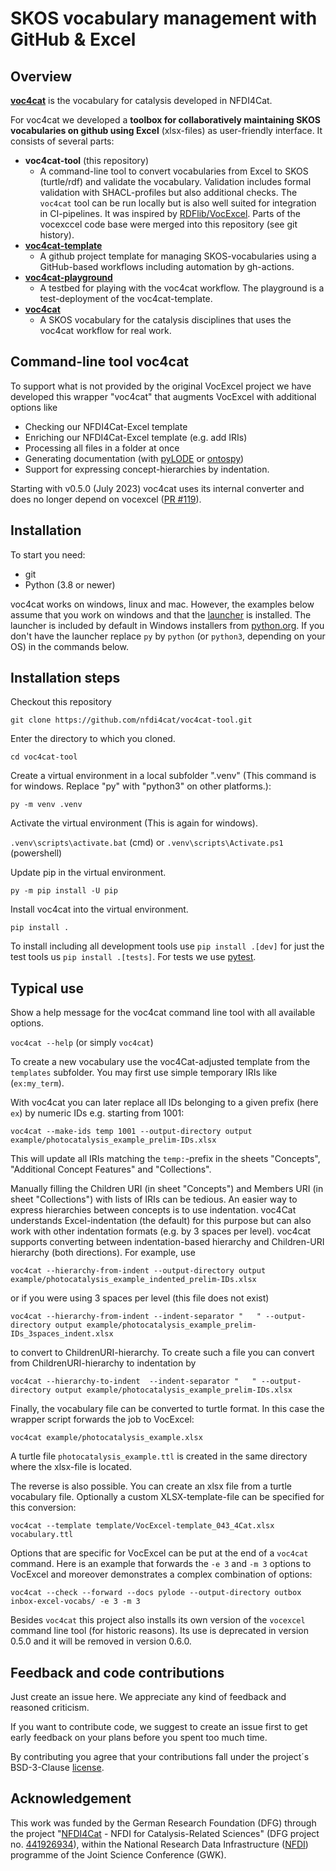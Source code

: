 # SKOS vocabulary management with GitHub & Excel

## Overview

**[voc4cat](https://github.com/nfdi4cat/voc4cat)** is the vocabulary for catalysis developed in NFDI4Cat.

For voc4cat we developed a **toolbox for collaboratively maintaining SKOS vocabularies on github using Excel** (xlsx-files) as user-friendly interface. It consists of several parts:

- **voc4cat-tool** (this repository)
  - A command-line tool to convert vocabularies from Excel to SKOS (turtle/rdf) and validate the vocabulary. Validation includes formal validation with SHACL-profiles but also additional checks. The `voc4cat` tool can be run locally but is also well suited for integration in CI-pipelines. It was inspired by [RDFlib/VocExcel](https://github.com/nfdi4cat/VocExcel). Parts of the vocexccel code base were merged into this repository (see git history).
- **[voc4cat-template](https://github.com/nfdi4cat/voc4cat-template)**
  - A github project template for managing SKOS-vocabularies using a GitHub-based workflows including automation by gh-actions.
- **[voc4cat-playground](https://github.com/nfdi4cat/voc4cat-playground)**
  - A testbed for playing with the voc4cat workflow. The playground is a test-deployment of the voc4cat-template.
- **[voc4cat](https://github.com/nfdi4cat/voc4cat)**
  - A SKOS vocabulary for the catalysis disciplines that uses the voc4cat workflow for real work.

## Command-line tool voc4cat

To support what is not provided by the original VocExcel project we have developed this wrapper "voc4cat" that augments VocExcel with additional options like

- Checking our NFDI4Cat-Excel template
- Enriching our NFDI4Cat-Excel template (e.g. add IRIs)
- Processing all files in a folder at once
- Generating documentation (with [pyLODE](https://github.com/RDFLib/pyLODE) or [ontospy](http://lambdamusic.github.io/Ontospy/))
- Support for expressing concept-hierarchies by indentation.

Starting with v0.5.0 (July 2023) voc4cat uses its internal converter and does no longer depend on vocexcel ([PR #119](https://github.com/nfdi4cat/voc4cat-tool/pull/119)).

## Installation

To start you need:

- git
- Python (3.8 or newer)

voc4cat works on windows, linux and mac. However, the examples below assume that you work on windows
and that the [launcher](https://docs.python.org/3.11/using/windows.html#python-launcher-for-windows) is installed.
The launcher is included by default in Windows installers from [python.org](https://www.python.org/downloads/).
If you don't have the launcher replace `py` by `python` (or `python3`, depending on your OS) in the commands below.

## Installation steps

Checkout this repository

`git clone https://github.com/nfdi4cat/voc4cat-tool.git`

Enter the directory to which you cloned.

`cd voc4cat-tool`

Create a virtual environment in a local subfolder ".venv" (This command is for windows. Replace "py" with "python3" on other platforms.):

`py -m venv .venv`

Activate the virtual environment (This is again for windows).

`.venv\scripts\activate.bat` (cmd) or `.venv\scripts\Activate.ps1` (powershell)

Update pip in the virtual environment.

`py -m pip install -U pip`

Install voc4cat into the virtual environment.

`pip install .`

To install including all development tools use `pip install .[dev]` for just the test tools us `pip install .[tests]`. For tests we use [pytest](https://docs.pytest.org).

## Typical use

Show a help message for the voc4cat command line tool with all available options.

`voc4cat --help` (or simply `voc4cat`)

To create a new vocabulary use the voc4Cat-adjusted template from the `templates` subfolder.
You may first use simple temporary IRIs like (`ex:my_term`).

With voc4cat you can later replace all IDs belonging to a given prefix (here `ex`) by numeric IDs e.g. starting from 1001:

`voc4cat --make-ids temp 1001 --output-directory output example/photocatalysis_example_prelim-IDs.xlsx`

This will update all IRIs matching the `temp:`-prefix in the sheets "Concepts", "Additional Concept Features" and "Collections".

Manually filling the Children URI (in sheet "Concepts") and Members URI (in sheet "Collections") with lists of IRIs can be tedious.
An easier way to express hierarchies between concepts is to use indentation.
voc4Cat understands Excel-indentation (the default) for this purpose but can also work with other indentation formats (e.g. by 3 spaces per level).
voc4cat supports converting between indentation-based hierarchy and Children-URI hierarchy (both directions). For example, use

`voc4cat --hierarchy-from-indent --output-directory output example/photocatalysis_example_indented_prelim-IDs.xlsx`

or if you were using 3 spaces per level (this file does not exist)

`voc4cat --hierarchy-from-indent --indent-separator "   " --output-directory output example/photocatalysis_example_prelim-IDs_3spaces_indent.xlsx`

to convert to ChildrenURI-hierarchy. To create such a file you can convert from ChildrenURI-hierarchy to indentation by

`voc4cat --hierarchy-to-indent  --indent-separator "   " --output-directory output example/photocatalysis_example_prelim-IDs.xlsx`

Finally, the vocabulary file can be converted to turtle format. In this case the wrapper script forwards the job to VocExcel:

`voc4cat example/photocatalysis_example.xlsx`

A turtle file `photocatalysis_example.ttl` is created in the same directory where the xlsx-file is located.

The reverse is also possible. You can create an xlsx file from a turtle vocabulary file. Optionally a custom XLSX-template-file can be specified for this conversion:

`voc4cat --template template/VocExcel-template_043_4Cat.xlsx vocabulary.ttl`

Options that are specific for VocExcel can be put at the end of a `voc4cat` command.
Here is an example that forwards the `-e 3` and `-m 3` options to VocExcel and moreover demonstrates a complex combination of options:

`voc4cat --check --forward --docs pylode --output-directory outbox inbox-excel-vocabs/ -e 3 -m 3`

Besides `voc4cat` this project also installs its own version of the `vocexcel` command line tool (for historic reasons). Its use is deprecated in version 0.5.0 and it will be removed in version 0.6.0.


## Feedback and code contributions

Just create an issue here. We appreciate any kind of feedback and reasoned criticism.

If you want to contribute code, we suggest to create an issue first to get early feedback on your plans before you spent too much time.

By contributing you agree that your contributions fall under the project´s BSD-3-Clause [license](LICENSE).

## Acknowledgement

This work was funded by the German Research Foundation (DFG) through the project "[NFDI4Cat](https://www.nfdi4cat.org) - NFDI for Catalysis-Related Sciences" (DFG project no. [441926934](https://gepris.dfg.de/gepris/projekt/441926934)), within the National Research Data Infrastructure ([NFDI](https://www.nfdi.de)) programme of the Joint Science Conference (GWK).
